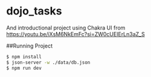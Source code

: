 # dojo_tasks
And introductional project using Chakra UI from https://youtu.be/iXsM6NkEmFc?si=ZW0cUEIErLn3aZ_S

##Running Project
```bash
$ npm install
$ json-server -w ./data/db.json
$ npm run dev
```

